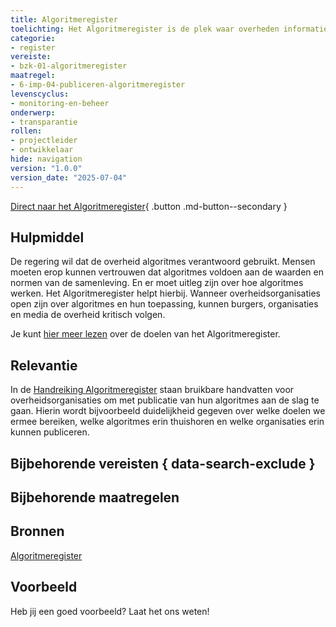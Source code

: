 ```yaml
---
title: Algoritmeregister
toelichting: Het Algoritmeregister is de plek waar overheden informatie over hun algoritmes kunnen publiceren.
categorie:
- register
vereiste:
- bzk-01-algoritmeregister
maatregel:
- 6-imp-04-publiceren-algoritmeregister
levenscyclus:
- monitoring-en-beheer
onderwerp:
- transparantie
rollen:
- projectleider
- ontwikkelaar
hide: navigation
version: "1.0.0"
version_date: "2025-07-04"
---
```


<!-- tags -->

[Direct naar het Algoritmeregister](https://algoritmes.overheid.nl/nl){ .button .md-button--secondary }
## Hulpmiddel

De regering wil dat de overheid algoritmes verantwoord gebruikt.
Mensen moeten erop kunnen vertrouwen dat algoritmes voldoen aan de waarden en normen van de samenleving.
En er moet uitleg zijn over hoe algoritmes werken.
Het Algoritmeregister helpt hierbij.
Wanneer overheidsorganisaties open zijn over algoritmes en hun toepassing, kunnen burgers, organisaties en media de overheid kritisch volgen.

Je kunt [hier meer lezen](https://algoritmes.overheid.nl/nl/footer/over) over de doelen van het Algoritmeregister.


## Relevantie
In de [Handreiking Algoritmeregister](https://www.digitaleoverheid.nl/document/handreiking-algoritmeregister/) staan bruikbare handvatten voor overheidsorganisaties om met publicatie van hun algoritmes aan de slag te gaan.
Hierin wordt bijvoorbeeld duidelijkheid gegeven over welke doelen we ermee bereiken, welke algoritmes erin thuishoren en welke organisaties erin kunnen publiceren.

## Bijbehorende vereisten { data-search-exclude }

<!-- list_vereisten_on_maatregelen_page -->

## Bijbehorende maatregelen

<!-- list_maatregelen_on_hulpmiddelen_page -->


## Bronnen
[Algoritmeregister](https://algoritmes.overheid.nl/nl)

## Voorbeeld

Heb jij een goed voorbeeld? Laat het ons weten!
